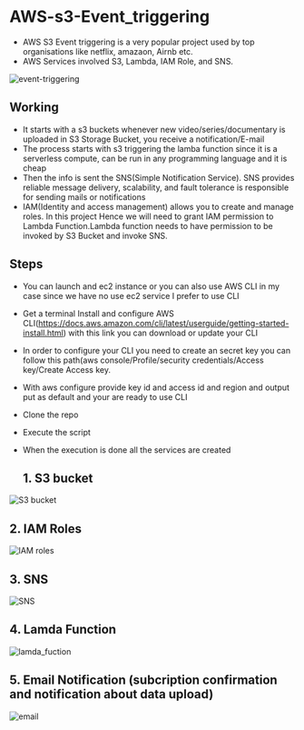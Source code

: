 # AWS-s3-Event_triggering
- AWS S3 Event triggering is a very popular project used by top organisations like netflix, amazaon, Airnb etc.
- AWS Services involved S3, Lambda, IAM Role, and SNS.

![event-triggering](https://github.com/Faizan64/aws-s3-eventtriggering/assets/91891601/31b35e5e-bb47-4474-919b-9234cca6c496)

## Working
- It starts with a s3 buckets whenever new video/series/documentary is uploaded in S3 Storage Bucket, you receive a notification/E-mail 
- The process starts with s3 triggering the lamba function since it is a serverless compute, can be run in any programming language and it is cheap
- Then the info is sent the SNS(Simple Notification Service). SNS provides reliable message delivery, scalability, and fault tolerance is responsible for sending mails or notifications
- IAM(Identity and access management) allows you to create and manage roles. In this project Hence we will need to grant IAM permission to Lambda Function.Lambda function needs to have permission to be invoked by S3 Bucket and invoke SNS. 

## Steps
- You can launch and ec2 instance or you can also use AWS CLI in my case since we have no use ec2 service I prefer to use CLI
- Get a terminal Install and configure AWS CLI(https://docs.aws.amazon.com/cli/latest/userguide/getting-started-install.html) with this link you can download or update your CLI
- In order to configure your CLI you need to create an secret key you can follow this path(aws console/Profile/security credentials/Access key/Create Access key.
- With aws configure provide key id and access id and region and output put as default and your are ready to use CLI
- Clone the repo
- Execute the script
- When the execution is done all the services are created

  ## 1. S3 bucket

![S3 bucket](https://github.com/Faizan64/aws-s3-eventtriggering/assets/91891601/7ae9f3df-c2f4-4450-a5af-1ed53e6834bd)

## 2. IAM Roles 

![IAM roles](https://github.com/Faizan64/aws-s3-eventtriggering/assets/91891601/039c3a0e-fe90-4692-ba6f-ba2582bbdcd6)

## 3. SNS 

![SNS](https://github.com/Faizan64/aws-s3-eventtriggering/assets/91891601/295b1e5c-18cc-4763-bb39-bd29c27335b8)

## 4. Lamda Function

![lamda_fuction](https://github.com/Faizan64/aws-s3-eventtriggering/assets/91891601/a405f7d4-26ce-4836-b3a3-08c3d5e2a931)

## 5. Email Notification (subcription confirmation and notification about data upload)

![email](https://github.com/Faizan64/aws-s3-eventtriggering/assets/91891601/7b7f393e-fb01-467b-a30b-4fd094c5fd86)


  

  
